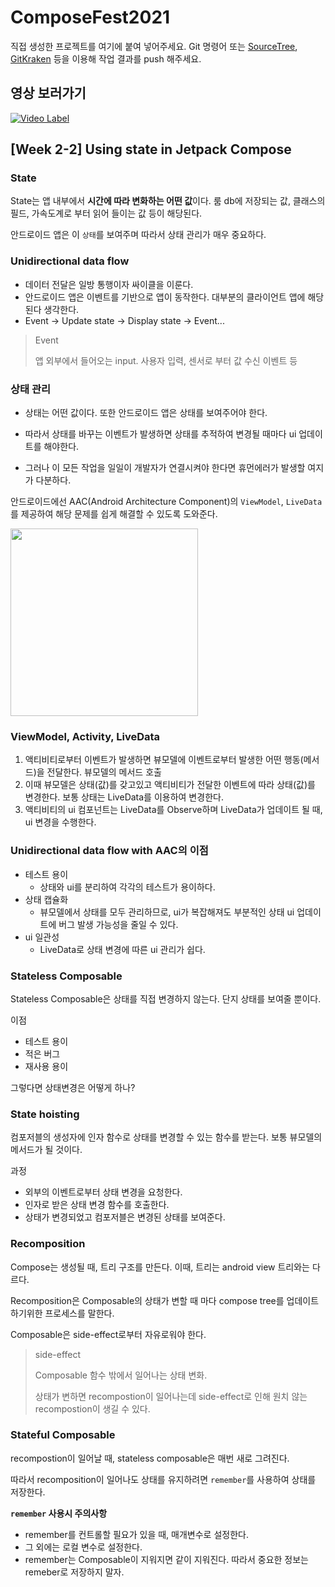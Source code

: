 # ComposeFest2021
직접 생성한 프로젝트를 여기에 붙여 넣어주세요.
Git 명령어 또는 [SourceTree](https://www.sourcetreeapp.com/), [GitKraken](https://www.gitkraken.com/) 등을 이용해 작업 결과를 push 해주세요.

## 영상 보러가기 
[![Video Label](https://img.youtube.com/vi/x0oZvTaSzcY/0.jpg)](https://youtu.be/x0oZvTaSzcY)

## [Week 2-2] Using state in Jetpack Compose

### State

State는 앱 내부에서 **시간에 따라 변화하는 어떤 값**이다. 룸 db에 저장되는 값, 클래스의 필드, 가속도계로 부터 읽어 들이는 값 등이 해당된다.

안드로이드 앱은 이 `상태`를 보여주며 따라서 상태 관리가 매우 중요하다.

### Unidirectional data flow

- 데이터 전달은 일방 통행이자 싸이클을 이룬다.
- 안드로이드 앱은 이벤트를 기반으로 앱이 동작한다. 대부분의 클라이언트 앱에 해당된다 생각한다.
- Event -> Update state -> Display state -> Event...

> Event
>
> 앱 외부에서 들어오는 input. 사용자 입력, 센서로 부터 값 수신 이벤트 등

### 상태 관리

- 상태는 어떤 값이다. 또한 안드로이드 앱은 상태를 보여주어야 한다.

- 따라서 상태를 바꾸는 이벤트가 발생하면 상태를 추적하여 변경될 때마다 ui 업데이트를 해야한다.

- 그러나 이 모든 작업을 일일이 개발자가 연결시켜야 한다면 휴먼에러가 발생할 여지가 다분하다.

안드로이드에선 AAC(Android Architecture Component)의 `ViewModel`, `LiveData`를 제공하여 해당 문제를 쉽게 해결할 수 있도록 도와준다.

<img src="https://developer.android.com/codelabs/jetpack-compose-state/img/1bb3728573d00d8d.png" width=300/>



### ViewModel, Activity, LiveData

1. 액티비티로부터 이벤트가 발생하면 뷰모델에 이벤트로부터 발생한 어떤 행동(메서드)을 전달한다. 뷰모델의 메서드 호출
2. 이때 뷰모델은 상태(값)를 갖고있고 액티비티가 전달한 이벤트에 따라 상태(값)를 변경한다. 보통 상태는 LiveData를 이용하여 변경한다.
3. 액티비티의 ui 컴포넌트는 LiveData를 Observe하며 LiveData가 업데이트 될 때, ui 변경을 수행한다.

### Unidirectional data flow with AAC의 이점

- 테스트 용이
  - 상태와 ui를 분리하여 각각의 테스트가 용이하다.
- 상태 캡슐화
  - 뷰모델에서 상태를 모두 관리하므로, ui가 복잡해져도 부분적인 상태 ui 업데이트에 버그 발생 가능성을 줄일 수 있다.
- ui 일관성
  - LiveData로 상태 변경에 따른 ui 관리가 쉽다.

### Stateless Composable

Stateless Composable은 상태를 직접 변경하지 않는다. 단지 상태를 보여줄 뿐이다.

이점

- 테스트 용이
- 적은 버그
- 재사용 용이

그렇다면 상태변경은 어떻게 하나?

### State hoisting

컴포저블의 생성자에 인자 함수로 상태를 변경할 수 있는 함수를 받는다. 보통 뷰모델의 메서드가 될 것이다.

과정

- 외부의 이벤트로부터 상태 변경을 요청한다.
- 인자로 받은 상태 변경 함수를 호출한다.
- 상태가 변경되었고 컴포저블은 변경된 상태를 보여준다.

### Recomposition

Compose는 생성될 때, 트리 구조를 만든다. 이때, 트리는 android view 트리와는 다르다.

Recomposition은 Composable의 상태가 변할 때 마다 compose tree를 업데이트 하기위한 프로세스를 말한다.

Composable은 side-effect로부터 자유로워야 한다.

> side-effect
>
> Composable 함수 밖에서 일어나는 상태 변화.
>
> 상태가 변하면 recompostion이 일어나는데 side-effect로 인해 원치 않는 recompostion이 생길 수 있다.

### Stateful Composable

recompostion이 일어날 때, stateless composable은 매번 새로 그려진다.

따라서 recomposition이 일어나도 상태를 유지하려면 `remember`를 사용하여 상태를 저장한다.

**`remember` 사용시 주의사항**

- remember를 컨트롤할 필요가 있을 때, 매개변수로 설정한다.
- 그 외에는 로컬 변수로 설정한다.
- remember는 Composable이 지워지면 같이 지워진다. 따라서 중요한 정보는 remeber로 저장하지 말자.
